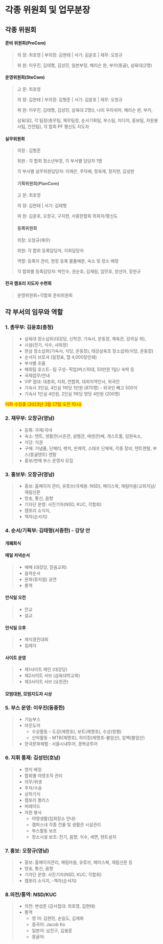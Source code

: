 # 각종 위원회 및 업무분장

## 각종 위원회

#### 준비 위원회(PreCom)

> 의       장: 최호영 | 부의장: 김현태 | 서기: 김윤호 | 재무: 오창규
>
> 위       원: 이우진, 김태형, 김성민, 일본부장, 해리슨 완, 부카(몽골), 삼육대(2명)

#### 운영위원회(SteCom)

> 고       문: 최호영
>
> 의       장: 김현태 | 부의장: 김형준 | 서기: 김윤호 | 재무: 오창규
>
> 위       원: 이우진, 김태형, 김성민, 삼육대 2명(), 나리 우라쉬마, 해리슨 완, 부카,
>
> 삼육대2, 각 팀장(총무팀, 재무팀장, 순서기획팀, 부스팀, 미디어, 홍보팀, 자원봉사팀, 안전팀), 각 합회 PF 평신도 지도자

#### 실무위원회

> 의장 : 김형준
>
> 위원 : 각 합회 청소년부장, 각 부서별 담당자 1명
>
> 각 부서별 실무위원담당자: 이재은, 주덕배, 정욱재, 정지현, 김성완
>
> #### 기획위원회(PlanCom)
>
> 고       문: 최호영
>
> 의       장: 김현태 | 서기: 김태형
>
> 위       원: 김윤호, 오창규, 구지현, 서중한합회 목회자/평신도
>
> #### 등록위원회
>
> 의장: 오창규(재무)
>
> 위원: 각 합회 등록담당자, 지회담당자
>
> 역할: 등록자 관리, 현장 등록 물품배분, 숙소 및 장소 배정
>
> 각 합회별 등록담당자: 박인수, 권순호, 김재림, 임민호, 양선아, 장한규

#### 전국 캠포리 지도자 수련회

> 운영위원회+각합회 준비위원회

## 각 부서의 임무와 역할

### 1.  총무부: 김윤호(충청)

> * 삼육대 장소섭외(대강당, 신학관, 기숙사, 운동장, 체육관, 강의실 외),
> * 시설(전기, 식수, 샤워장)
> * 한삼 장소섭외(기숙사, 식당, 운동장), 태강삼육초 장소섭외(식당, 운동장)
> * 순서지 브로셔 (일정표, 맵 4,000장인쇄)
> * 부서별 조율
> * 해외팀 호스트- 팀 구성- 픽업(버스10대, 50만원 1일)/ 숙박 등
> * 국제업무/안내
> * VIP 접대: 대총회, 지회, 연합회, 대외지역인사, 외국인
> * 기숙사 3인실, 4인실 1박당 1만원 (870명) - 외국인 빼고 500석
> * 기숙사 1인실 4만원, 2인실 1박당 방당 4만원 (200명)

<mark style="color:red;">이하 수정중  (2023년  3월 27일 오전  10시)</mark>

### 2. 재무부: 오창규(영남)

> * 등록: 국제/국내
> * 숙소: 텐트, 생활관(시온관, 살렘관, 에덴관)배, 게스트룸, 임원숙소,
> * 식당: 식권
> * 구매: 기념품, 단체티, 팻치, 핀제작, 스태프 단체복, 각종 장비, 텐트렌탈, 부스(몽골텐트) 렌탈
> * 홍보/판매 부스 운영자 모집

### 3. 홍보부: 오창규(영남)

> * 홍보: 홈페이지 관리, 유튜브(국제용: NSD), 페이스북, 재림마을/교회지남/재림신문
> * 방송, 통신, 음향
> * 기자단 운영: 사진기자(NSD, KUC, 각합회)
> * 캠포리 소식지,
> * 책자(순서지)

### 4. 순서/기획부: 김태형(서중한) - 강당 안

#### 개폐회식

#### 매일 저녁순서

> * 예배 (대강당, 믿음교회)
> * 음악순서
> * 문화(뮤지컬) 공연
> * 통역

#### 안식일 오전

> * 안교
> * 설교

#### 안식일 오후

> * 제식경진대회
> * 침례식

#### 사이트 운영

> * 제1사이트 메인 (대강당)
> * 제2사이트 서브 (삼육대학교회)
> * 제3사이트 서브 (요한관)

#### 모범대원, 모범지도자 시상

### 5. 부스 운영: 이우진(동중한)

> * 기능부스
> * 아웃도어
>   * 수상활동 – 도강(제명호), 보트(제명호), 수상(청평)
>   * 산악활동 – MTB(제명호), 하이킹(제명호-불암산), 암벽(불암산)
> * 한국문화체험 : 서울시내투어, 경복궁투어

### 6. 지휘 통제: 김성민(호남)

> * 영지 배정
> * 합회별 야영조직 관리
> * 의무/위생
> * 주차/수송
> * 상하기식
> * 캠포리 폴리스
> * 퍼레이드
> * 자원 봉사
>   * 야영생활(집회장소 안내)
>   * 캠퍼스내 각종 건물 및 생활관 시설관리
>   * 부스활동 보조
>   * 장소시설 보조: 전기, 음향, 식수, 세면, 텐트설치

### 7. 홍보: 오창규(영남)

> * 홍보: 홈페이지관리, 재림마을, 유튜브, 페이스북, 재림신문 등
> * 방송, 통신, 음향
> * 기자단 운영: 사진기자(NSD, KUC, 각합회)
> * 캠포리 소식지, -책자(순서지)

### 8.의전/통역: NSD/KUC

> * 의전: 변성준 (강사접대: 최호영, 김현태)
> * 통역
>   * 영 어: 김현민, 손일도, 김제화
>   * 중국어: Jacob Ko
>   * 일본어: 남진구, 김용훈
>   * 몽골어:
